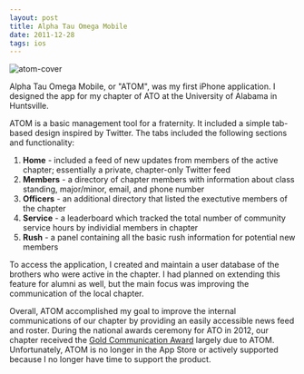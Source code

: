 ```yaml
---
layout: post
title: Alpha Tau Omega Mobile
date: 2011-12-28 
tags: ios
---
```


![atom-cover](https://s3.us-east-2.amazonaws.com/jarrodparkes.com/atom-cover.png "Alpha Tau Omega Mobile (ATOM)")

Alpha Tau Omega Mobile, or "ATOM", was my first iPhone application. I designed the app for my chapter of ATO at the University of Alabama in Huntsville.

ATOM is a basic management tool for a fraternity. It included a simple tab-based design inspired by Twitter. The tabs included the following sections and functionality:

1. **Home** - included a feed of new updates from members of the active chapter; essentially a private, chapter-only Twitter feed
2. **Members** - a directory of chapter members with information about class standing, major/minor, email, and phone number
3. **Officers** - an additional directory that listed the exectutive members of the chapter
4. **Service** - a leaderboard which tracked the total number of community service hours by individial members in chapter
5. **Rush** - a panel containing all the basic rush information for potential new members

To access the application, I created and maintain a user database of the brothers who were active in the chapter. I had planned on extending this feature for alumni as well, but the main focus was improving the communication of the local chapter.

Overall, ATOM accomplished my goal to improve the internal communications of our chapter by providing an easily accessible news feed and roster. During the national awards ceremony for ATO in 2012, our chapter received the [Gold Communication Award](http://www.ato.org/alphatauomega/awards_scholarships/otherawards.aspx) largely due to ATOM. Unfortunately, ATOM is no longer in the App Store or actively supported because I no longer have time to support the product.